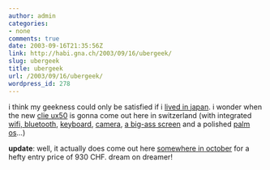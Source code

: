 ```yaml
---
author: admin
categories:
- none
comments: true
date: 2003-09-16T21:35:56Z
link: http://habi.gna.ch/2003/09/16/ubergeek/
slug: ubergeek
title: ubergeek
url: /2003/09/16/ubergeek/
wordpress_id: 278
---
```


i think my geekness could only be satisfied if i [lived in japan](http://www.insomedia.com/japan7/index.html).
i wonder when the new [clie ux50](http://www.insomedia.com/japan7/IMG_3974_JPG.html) is gonna come out here in switzerland (with integrated [wifi, bluetooth](http://www.sonystyle.com/intershoproot/eCS/Store/en/imagesProducts/ProductTour/computing/ux50/wireless.html), [keyboard](http://www.sonystyle.com/intershoproot/eCS/Store/en/imagesProducts/ProductTour/computing/ux50/keyboard.html), [camera](http://www.sonystyle.com/intershoproot/eCS/Store/en/imagesProducts/ProductTour/computing/ux50/camera.html), [a big-ass screen](http://www.sonystyle.com/intershoproot/eCS/Store/en/imagesProducts/ProductTour/computing/ux50/wide.html) and a polished [palm os](http://www.palmsource.com/palmos/intro_os5.html)...)

**update**: well, it actually does come out here [somewhere in october](http://shop.sonystyle-europe.com/SonyStyle/b2c/deeplink.do?s=external&ss=clie&countryId=CH&territoryId=$&langId=DE&campaignId=0110BMBCLIE&campSonyId=Unknown&campItemId=Unknown&servername=www.sonystyle-europe.com&redirected=true&s=external&ss=clie&countryId=CH&territoryId=$&langId=DE&campaignId=0110BMBCLIE&campSonyId=Unknown&campItemId=Unknown) for a hefty entry price of 930 CHF. dream on dreamer!
